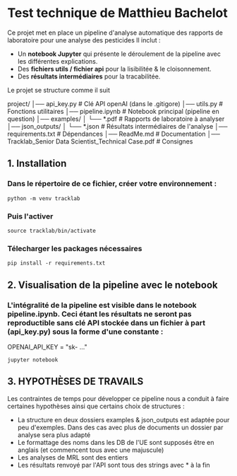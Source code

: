 
# Test technique de Matthieu Bachelot 

Ce projet met en place un pipeline d'analyse automatique des rapports de laboratoire pour une analyse des pesticides
Il inclut :
- Un **notebook Jupyter** qui présente le déroulement de la pipeline avec les différentes explications.
- Des **fichiers utils / fichier api** pour la lisibilitée & le cloisonnement.
- Des **résultats intermédiaires** pour la tracabilitée.

Le projet se structure comme il suit 

project/
│── api_key.py                                          # Clé API openAI (dans le .gitigore)
│── utils.py                                            # Fonctions utilitaires 
│── pipeline.ipynb                                      # Notebook principal (pipeline en question)
│── examples/
│     └── *.pdf                                         # Rapports de laboratoire à analyser
│── json_outputs/
│     └── *.json                                        # Résultats intermédiaires de l'analyse
│── requirements.txt                                    # Dépendances
│── ReadMe.md                                           # Documentation
│── Tracklab_Senior Data Scientist_Technical Case.pdf   # Consignes


## 1. Installation 

### Dans le répertoire de ce fichier, créer votre environnement : 

```
python -m venv tracklab
```

### Puis l'activer 

```
source tracklab/bin/activate
```

### Télecharger les packages nécessaires  

```
pip install -r requirements.txt
```

## 2. Visualisation de la pipeline avec le notebook 

### L'intégralité de la pipeline est visible dans le notebook pipeline.ipynb. Ceci étant les résultats ne seront pas reproductible sans clé API stockée dans un fichier à part (api_key.py) sous la forme d'une constante : 
OPENAI_API_KEY = "sk- ..."

```
jupyter notebook
```

## 3. HYPOTHÈSES DE TRAVAILS

Les contraintes de temps pour développer ce pipeline nous a conduit à faire certaines hypothèses ainsi que certains choix de structures :
- La structure en deux dossiers examples & json_outputs est adaptée pour peu d'exemples. Dans des cas avec plus de documents un dossier par analyse sera plus adapté
- Le formattage des noms dans les DB de l'UE sont supposés être en anglais (et commencent tous avec une majuscule)
- Les analyses de MRL sont des entiers
- Les résultats renvoyé par l'API sont tous des strings avec * à la fin




